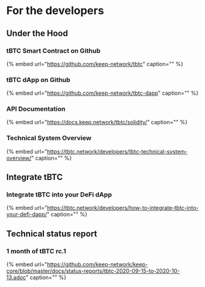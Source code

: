 # For the developers

## Under the Hood

### tBTC Smart Contract on Github

{% embed url="https://github.com/keep-network/tbtc" caption="" %}

### tBTC dApp on Github

{% embed url="https://github.com/keep-network/tbtc-dapp" caption="" %}

### API Documentation

{% embed url="https://docs.keep.network/tbtc/solidity/" caption="" %}

### Technical System Overview

{% embed url="https://tbtc.network/developers/tbtc-technical-system-overview/" caption="" %}

## Integrate tBTC

### Integrate tBTC into your DeFi dApp

{% embed url="https://tbtc.network/developers/how-to-integrate-tbtc-into-your-defi-dapp/" caption="" %}

## Technical status report

### 1 month of tBTC rc.1

{% embed url="https://github.com/keep-network/keep-core/blob/master/docs/status-reports/tbtc-2020-09-15-to-2020-10-13.adoc" caption="" %}

